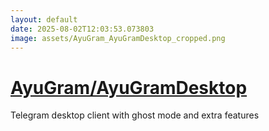 ```yaml
---
layout: default
date: 2025-08-02T12:03:53.073803
image: assets/AyuGram_AyuGramDesktop_cropped.png
---
```


# [AyuGram/AyuGramDesktop](https://github.com/AyuGram/AyuGramDesktop)

Telegram desktop client with ghost mode and extra features
